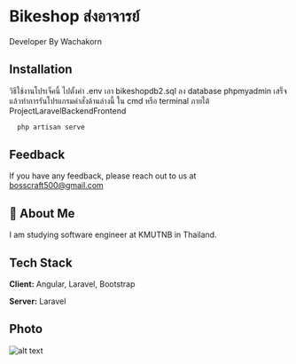 
# Bikeshop ส่งอาจารย์

Developer By Wachakorn



## Installation

วิธีใช้งานโปรเจ็คนี้ ไปตั้งค่า .env เอา bikeshopdb2.sql ลง database phpmyadmin เสร็จแล้วทำการรันโปรแกรมคำสั่งด้านล่างนี้ ใน cmd หรือ terminal ภายใต้ ProjectLaravelBackendFrontend

```bash
  php artisan serve
```
    
## Feedback

If you have any feedback, please reach out to us at bosscraft500@gmail.com


## 🚀 About Me
I am studying software engineer at KMUTNB in Thailand.

## Tech Stack

**Client:** Angular, Laravel, Bootstrap

**Server:** Laravel

## Photo
![alt text]([http://url/to/img.png](https://raw.githubusercontent.com/mineingvps/ProjectLaravelBackendFrontend/main/img/Screenshot%202023-11-10%20204153.png)https://raw.githubusercontent.com/mineingvps/ProjectLaravelBackendFrontend/main/img/Screenshot%202023-11-10%20204153.png?raw=true "Title")

